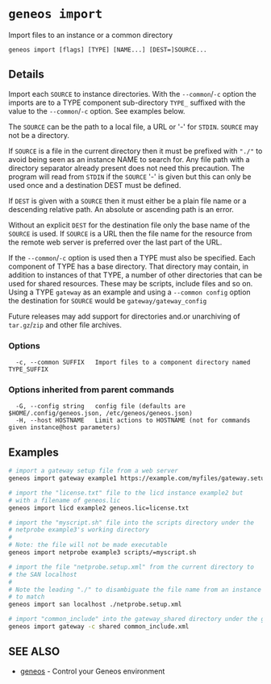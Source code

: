 # `geneos import`

Import files to an instance or a common directory

```text
geneos import [flags] [TYPE] [NAME...] [DEST=]SOURCE...
```

## Details

Import each `SOURCE` to instance directories. With the
`--common`/`-c` option the imports are to a TYPE component
sub-directory `TYPE_` suffixed with the value to the `--common`/`-c`
option. See examples below.

The `SOURCE` can be the path to a local file, a URL or '-' for `STDIN`.
`SOURCE` may not be a directory.

If `SOURCE` is a file in the current directory then it must be
prefixed with `"./"` to avoid being seen as an instance NAME to
search for. Any file path with a directory separator already present
does not need this precaution. The program will read from `STDIN` if
the `SOURCE` '-' is given but this can only be used once and a
destination DEST must be defined.

If `DEST` is given with a `SOURCE` then it must either be a plain file
name or a descending relative path. An absolute or ascending path is
an error.

Without an explicit `DEST` for the destination file only the base name
of the `SOURCE` is used. If `SOURCE` is a URL then the file name for
the resource from the remote web server is preferred over the last
part of the URL.

If the `--common`/`-c` option is used then a TYPE must also be
specified. Each component of TYPE has a base directory. That
directory may contain, in addition to instances of that TYPE, a
number of other directories that can be used for shared resources.
These may be scripts, include files and so on. Using a TYPE `gateway`
as an example and using a `--common config` option the destination
for `SOURCE` would be `gateway/gateway_config`

Future releases may add support for directories and.or unarchiving of
`tar.gz`/`zip` and other file archives.

### Options

```text
  -c, --common SUFFIX   Import files to a component directory named TYPE_SUFFIX
```

### Options inherited from parent commands

```text
  -G, --config string   config file (defaults are $HOME/.config/geneos.json, /etc/geneos/geneos.json)
  -H, --host HOSTNAME   Limit actions to HOSTNAME (not for commands given instance@host parameters)
```

## Examples

```bash
# import a gateway setup file from a web server
geneos import gateway example1 https://example.com/myfiles/gateway.setup.xml

# import the "license.txt" file to the licd instance example2 but
# with a filename of geneos.lic
geneos import licd example2 geneos.lic=license.txt

# import the "myscript.sh" file into the scripts directory under the
# netprobe example3's working directory
#
# Note: the file will not be made executable
geneos import netprobe example3 scripts/=myscript.sh

# import the file "netprobe.setup.xml" from the current directory to
# the SAN localhost
# 
# Note the leading "./" to disambiguate the file name from an instance
# to match
geneos import san localhost ./netprobe.setup.xml

# import "common_include" into the gateway_shared directory under the gateway are of the installation directory
geneos import gateway -c shared common_include.xml

```

## SEE ALSO

* [geneos](geneos.md)	 - Control your Geneos environment
